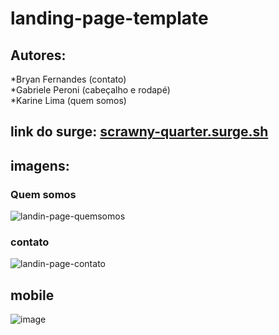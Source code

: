 # landing-page-template

## Autores:
*Bryan Fernandes (contato) <br />
*Gabriele Peroni (cabeçalho e rodapé) <br />
*Karine Lima (quem somos) <br />

## link do surge: <a href="scrawny-quarter.surge.sh">scrawny-quarter.surge.sh</a>

## imagens:

### Quem somos 
![landin-page-quemsomos](https://user-images.githubusercontent.com/65303066/163910108-9adb5d79-6ad3-45fa-ae55-348737640693.png)

### contato
![landin-page-contato](https://user-images.githubusercontent.com/65303066/163910146-edb1ddc4-b5ee-4c82-b81b-ac75637e3789.png)

## mobile
![image](https://user-images.githubusercontent.com/65303066/163910280-fcd027a3-cb59-424a-b8b0-44f6a8cae5f7.png)
